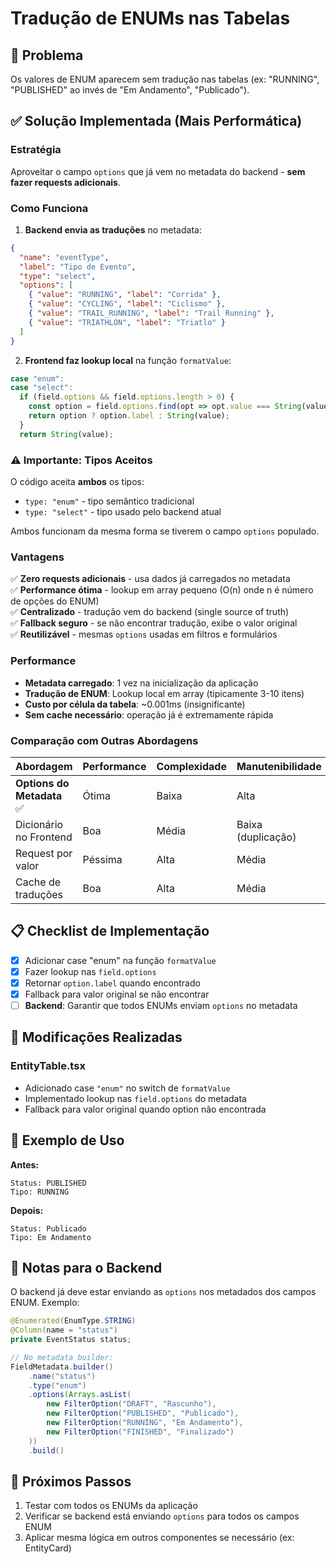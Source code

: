 # Tradução de ENUMs nas Tabelas

## 🎯 Problema

Os valores de ENUM aparecem sem tradução nas tabelas (ex: "RUNNING", "PUBLISHED" ao invés de "Em Andamento", "Publicado").

## ✅ Solução Implementada (Mais Performática)

### Estratégia

Aproveitar o campo `options` que já vem no metadata do backend - **sem fazer requests adicionais**.

### Como Funciona

1. **Backend envia as traduções** no metadata:

```json
{
  "name": "eventType",
  "label": "Tipo de Evento",
  "type": "select",
  "options": [
    { "value": "RUNNING", "label": "Corrida" },
    { "value": "CYCLING", "label": "Ciclismo" },
    { "value": "TRAIL_RUNNING", "label": "Trail Running" },
    { "value": "TRIATHLON", "label": "Triatlo" }
  ]
}
```

2. **Frontend faz lookup local** na função `formatValue`:

```typescript
case "enum":
case "select":
  if (field.options && field.options.length > 0) {
    const option = field.options.find(opt => opt.value === String(value));
    return option ? option.label : String(value);
  }
  return String(value);
```

### ⚠️ Importante: Tipos Aceitos

O código aceita **ambos** os tipos:

- `type: "enum"` - tipo semântico tradicional
- `type: "select"` - tipo usado pelo backend atual

Ambos funcionam da mesma forma se tiverem o campo `options` populado.

### Vantagens

✅ **Zero requests adicionais** - usa dados já carregados no metadata  
✅ **Performance ótima** - lookup em array pequeno (O(n) onde n é número de opções do ENUM)  
✅ **Centralizado** - tradução vem do backend (single source of truth)  
✅ **Fallback seguro** - se não encontrar tradução, exibe o valor original  
✅ **Reutilizável** - mesmas `options` usadas em filtros e formulários

### Performance

- **Metadata carregado**: 1 vez na inicialização da aplicação
- **Tradução de ENUM**: Lookup local em array (tipicamente 3-10 itens)
- **Custo por célula da tabela**: ~0.001ms (insignificante)
- **Sem cache necessário**: operação já é extremamente rápida

### Comparação com Outras Abordagens

| Abordagem                  | Performance | Complexidade | Manutenibilidade   |
| -------------------------- | ----------- | ------------ | ------------------ |
| **Options do Metadata** ✅ | Ótima       | Baixa        | Alta               |
| Dicionário no Frontend     | Boa         | Média        | Baixa (duplicação) |
| Request por valor          | Péssima     | Alta         | Média              |
| Cache de traduções         | Boa         | Alta         | Média              |

## 📋 Checklist de Implementação

- [x] Adicionar case "enum" na função `formatValue`
- [x] Fazer lookup nas `field.options`
- [x] Retornar `option.label` quando encontrado
- [x] Fallback para valor original se não encontrar
- [ ] **Backend**: Garantir que todos ENUMs enviam `options` no metadata

## 🔧 Modificações Realizadas

### EntityTable.tsx

- Adicionado case `"enum"` no switch de `formatValue`
- Implementado lookup nas `field.options` do metadata
- Fallback para valor original quando option não encontrada

## 🎨 Exemplo de Uso

**Antes:**

```
Status: PUBLISHED
Tipo: RUNNING
```

**Depois:**

```
Status: Publicado
Tipo: Em Andamento
```

## 📝 Notas para o Backend

O backend já deve estar enviando as `options` nos metadados dos campos ENUM. Exemplo:

```java
@Enumerated(EnumType.STRING)
@Column(name = "status")
private EventStatus status;

// No metadata builder:
FieldMetadata.builder()
    .name("status")
    .type("enum")
    .options(Arrays.asList(
        new FilterOption("DRAFT", "Rascunho"),
        new FilterOption("PUBLISHED", "Publicado"),
        new FilterOption("RUNNING", "Em Andamento"),
        new FilterOption("FINISHED", "Finalizado")
    ))
    .build()
```

## 🚀 Próximos Passos

1. Testar com todos os ENUMs da aplicação
2. Verificar se backend está enviando `options` para todos os campos ENUM
3. Aplicar mesma lógica em outros componentes se necessário (ex: EntityCard)
